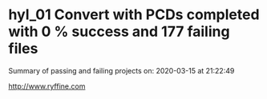 # hyl_01 Convert with PCDs completed with 0 % success and 177 failing files

Summary of passing and failing projects on: 2020-03-15 at 21:22:49

http://www.ryffine.com
